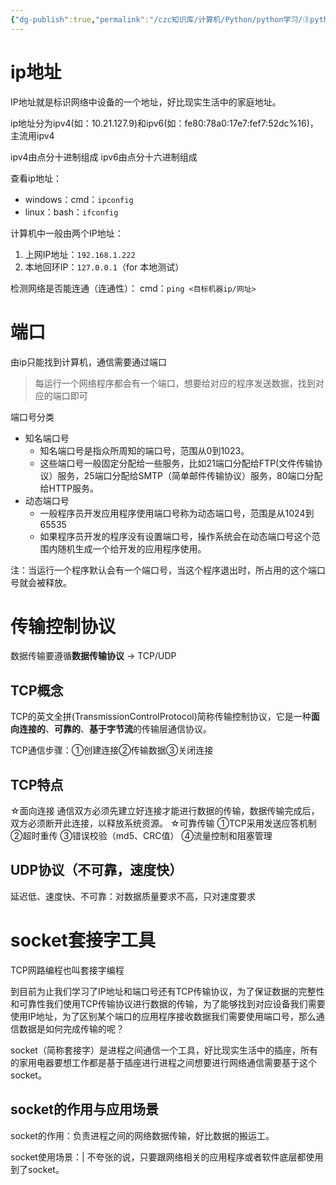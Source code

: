 ```yaml
---
{"dg-publish":true,"permalink":"/czc知识库/计算机/Python/python学习/③python高级/341-计算机网络基础 for Socket网络编程/","dgPassFrontmatter":true,"created":"2024-12-04T12:51:24.494+08:00","updated":"2024-12-09T16:26:29.535+08:00"}
---
```



# ip地址

IP地址就是标识网络中设备的一个地址，好比现实生活中的家庭地址。

ip地址分为ipv4(如：10.21.127.9)和ipv6(如：fe80:78a0:17e7:fef7:52dc%16)，主流用ipv4

ipv4由点分十进制组成
ipv6由点分十六进制组成


查看ip地址：
- windows：cmd：`ipconfig`
- linux：bash：`ifconfig`

计算机中一般由两个IP地址：
1. 上网IP地址：`192.168.1.222`
2. 本地回环IP：`127.0.0.1`（for 本地测试）

检测网络是否能连通（连通性）：
cmd：`ping <目标机器ip/网址>`


# 端口
由ip只能找到计算机，通信需要通过端口

> 每运行一个网络程序都会有一个端口，想要给对应的程序发送数据，找到对应的端口即可


端口号分类
- 知名端口号
	- 知名端口号是指众所周知的端口号，范围从0到1023。
	- 这些端口号一般固定分配给一些服务，比如21端口分配给FTP(文件传输协议）服务，25端口分配给SMTP（简单邮件传输协议）服务，80端口分配给HTTP服务。
- 动态端口号
	- 一般程序员开发应用程序使用端口号称为动态端口号，范围是从1024到65535
	- 如果程序员开发的程序没有设置端口号，操作系统会在动态端口号这个范围内随机生成一个给开发的应用程序使用。

注：当运行一个程序默认会有一个端口号，当这个程序退出时，所占用的这个端口号就会被释放。

# 传输控制协议

数据传输要遵循**数据传输协议** -> TCP/UDP
## TCP概念

TCP的英文全拼(TransmissionControlProtocol)简称传输控制协议，它是一种**面向连接的**、**可靠的**、**基于字节流**的传输层通信协议。

TCP通信步骤：①创建连接②传输数据③关闭连接

## TCP特点
☆面向连接
	通信双方必须先建立好连接才能进行数据的传输，数据传输完成后，双方必须断开此连接，以释放系统资源。
☆可靠传输
	①TCP采用发送应答机制
	②超时重传
	③错误校验（md5、CRC值）
	④流量控制和阻塞管理

## UDP协议（不可靠，速度快）
延迟低、速度快、不可靠：对数据质量要求不高，只对速度要求
# socket套接字工具
TCP网路编程也叫套接字编程

到目前为止我们学习了IP地址和端口号还有TCP传输协议，为了保证数据的完整性和可靠性我们使用TCP传输协议进行数据的传输，为了能够找到对应设备我们需要使用IP地址，为了区别某个端口的应用程序接收数据我们需要使用端口号，那么通信数据是如何完成传输的呢？


socket（简称套接字）是进程之间通信一个工具，好比现实生活中的插座，所有的家用电器要想工作都是基于插座进行进程之间想要进行网络通信需要基于这个socket。

## socket的作用与应用场景

socket的作用：负责进程之间的网络数据传输，好比数据的搬运工。

socket使用场景：|
不夸张的说，只要跟网络相关的应用程序或者软件底层都使用到了socket。